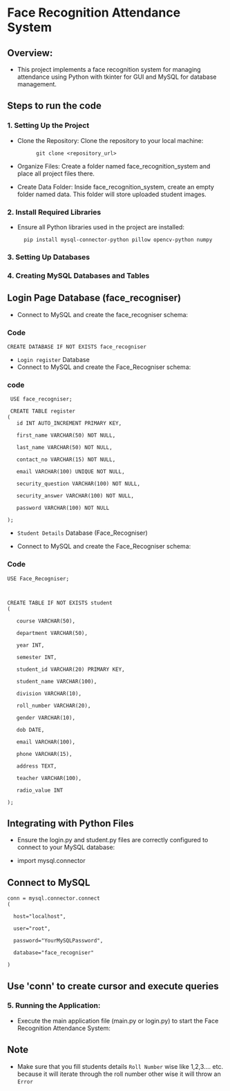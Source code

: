                                        
# Face Recognition Attendance System

## Overview:
- This project implements a face recognition system for managing attendance using Python with tkinter for GUI and MySQL for database management.

## Steps to run the code
### 1. Setting Up the Project
- Clone the Repository:
 Clone the repository to your local machine:

            git clone <repository_url>

- Organize Files:
Create a folder named face_recognition_system and place all project files there.

- Create Data Folder:
Inside face_recognition_system, create an empty folder named data. This folder will store uploaded student images.

### 2. Install Required Libraries
- Ensure all Python libraries used in the project are installed:

        pip install mysql-connector-python pillow opencv-python numpy

### 3. Setting Up Databases
  
### 4. Creating MySQL Databases and Tables

## Login Page Database (face_recogniser)

- Connect to MySQL and create the face_recogniser schema:

### Code 

    CREATE DATABASE IF NOT EXISTS face_recogniser

- `Login register` Database
-  Connect to MySQL and create the Face_Recogniser schema:

  ### code


     USE face_recogniser;

     CREATE TABLE register
    (
       id INT AUTO_INCREMENT PRIMARY KEY,
    
       first_name VARCHAR(50) NOT NULL,
    
       last_name VARCHAR(50) NOT NULL,
    
       contact_no VARCHAR(15) NOT NULL,
    
       email VARCHAR(100) UNIQUE NOT NULL,
       
       security_question VARCHAR(100) NOT NULL,
    
       security_answer VARCHAR(100) NOT NULL,
    
       password VARCHAR(100) NOT NULL
    
    );


- `Student Details` Database (Face_Recogniser)


- Connect to MySQL and create the Face_Recogniser schema:

### Code 


    USE Face_Recogniser;



    CREATE TABLE IF NOT EXISTS student
    (

       course VARCHAR(50),
    
       department VARCHAR(50),
    
       year INT,
    
       semester INT,
    
       student_id VARCHAR(20) PRIMARY KEY,
    
       student_name VARCHAR(100),
    
       division VARCHAR(10),
    
       roll_number VARCHAR(20),
    
       gender VARCHAR(10),
    
       dob DATE,

       email VARCHAR(100),
    
       phone VARCHAR(15),
    
       address TEXT,
    
       teacher VARCHAR(100),
    
       radio_value INT
    
    );

## Integrating with Python Files

- Ensure the login.py and student.py files are correctly configured to connect to your MySQL database:


- import mysql.connector

## Connect to MySQL


    conn = mysql.connector.connect
    (

      host="localhost",
    
      user="root",
    
      password="YourMySQLPassword",
    
      database="face_recogniser"
    
    )

## Use 'conn' to create cursor and execute queries
### 5. Running the Application:
- Execute the main application file (main.py or login.py) to start the Face Recognition Attendance System:

## Note 
- Make sure that you fill students details `Roll Number` wise like 1,2,3.... etc. because it will iterate through the roll number other wise it will throw an `Error`


